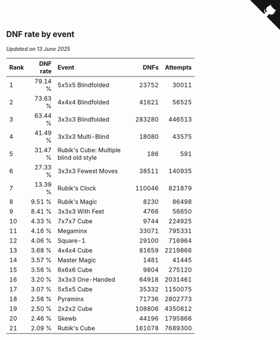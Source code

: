 ## DNF rate by event

*Updated on 13 June 2025*

| Rank | DNF rate | Event | DNFs | Attempts |
| :--- | ---: | :--- | ---: | ---: |
| 1 | 79.14 % | 5x5x5 Blindfolded | 23752 | 30011 |
| 2 | 73.63 % | 4x4x4 Blindfolded | 41621 | 56525 |
| 3 | 63.44 % | 3x3x3 Blindfolded | 283280 | 446513 |
| 4 | 41.49 % | 3x3x3 Multi-Blind | 18080 | 43575 |
| 5 | 31.47 % | Rubik's Cube: Multiple blind old style | 186 | 591 |
| 6 | 27.33 % | 3x3x3 Fewest Moves | 38511 | 140935 |
| 7 | 13.39 % | Rubik's Clock | 110046 | 821879 |
| 8 | 9.51 % | Rubik's Magic | 8230 | 86498 |
| 9 | 8.41 % | 3x3x3 With Feet | 4766 | 56650 |
| 10 | 4.33 % | 7x7x7 Cube | 9744 | 224925 |
| 11 | 4.16 % | Megaminx | 33071 | 795331 |
| 12 | 4.06 % | Square-1 | 29100 | 716964 |
| 13 | 3.68 % | 4x4x4 Cube | 81659 | 2219866 |
| 14 | 3.57 % | Master Magic | 1481 | 41445 |
| 15 | 3.56 % | 6x6x6 Cube | 9804 | 275120 |
| 16 | 3.20 % | 3x3x3 One-Handed | 64918 | 2031461 |
| 17 | 3.07 % | 5x5x5 Cube | 35332 | 1150075 |
| 18 | 2.56 % | Pyraminx | 71736 | 2802773 |
| 19 | 2.50 % | 2x2x2 Cube | 108806 | 4350812 |
| 20 | 2.46 % | Skewb | 44196 | 1795866 |
| 21 | 2.09 % | Rubik's Cube | 161078 | 7689300 |


<a href="https://github.com/JustinTimeCuber/wca_statistics" class="github-corner" aria-label="View source on Github"><svg width="80" height="80" viewBox="0 0 250 250" style="fill:#151513; color:#fff; position: absolute; top: 0; border: 0; right: 0;" aria-hidden="true"><path d="M0,0 L115,115 L130,115 L142,142 L250,250 L250,0 Z"></path><path d="M128.3,109.0 C113.8,99.7 119.0,89.6 119.0,89.6 C122.0,82.7 120.5,78.6 120.5,78.6 C119.2,72.0 123.4,76.3 123.4,76.3 C127.3,80.9 125.5,87.3 125.5,87.3 C122.9,97.6 130.6,101.9 134.4,103.2" fill="currentColor" style="transform-origin: 130px 106px;" class="octo-arm"></path><path d="M115.0,115.0 C114.9,115.1 118.7,116.5 119.8,115.4 L133.7,101.6 C136.9,99.2 139.9,98.4 142.2,98.6 C133.8,88.0 127.5,74.4 143.8,58.0 C148.5,53.4 154.0,51.2 159.7,51.0 C160.3,49.4 163.2,43.6 171.4,40.1 C171.4,40.1 176.1,42.5 178.8,56.2 C183.1,58.6 187.2,61.8 190.9,65.4 C194.5,69.0 197.7,73.2 200.1,77.6 C213.8,80.2 216.3,84.9 216.3,84.9 C212.7,93.1 206.9,96.0 205.4,96.6 C205.1,102.4 203.0,107.8 198.3,112.5 C181.9,128.9 168.3,122.5 157.7,114.1 C157.9,116.9 156.7,120.9 152.7,124.9 L141.0,136.5 C139.8,137.7 141.6,141.9 141.8,141.8 Z" fill="currentColor" class="octo-body"></path></svg></a><style>.github-corner:hover .octo-arm{animation:octocat-wave 560ms ease-in-out}@keyframes octocat-wave{0%,100%{transform:rotate(0)}20%,60%{transform:rotate(-25deg)}40%,80%{transform:rotate(10deg)}}@media (max-width:500px){.github-corner:hover .octo-arm{animation:none}.github-corner .octo-arm{animation:octocat-wave 560ms ease-in-out}}</style>

